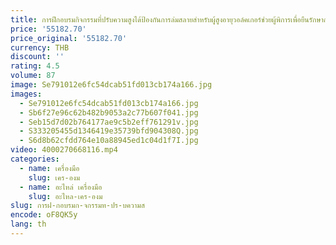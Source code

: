 ```yaml
---
title: การฝึกอบรมกิจกรรมที่ปรับความสูงได้ป้องกันการล่มสลายสําหรับผู้สูงอายุวอล์คเกอร์ช่วยผู้พิการเพื่อยืนรักษาการฟื้นฟูสมรรถภาพทางเดิน
price: '55182.70'
price_original: '55182.70'
currency: THB
discount: ''
rating: 4.5
volume: 87
image: Se791012e6fc54dcab51fd013cb174a166.jpg
images:
  - Se791012e6fc54dcab51fd013cb174a166.jpg
  - Sb6f27e96c62b482b9053a2c77b607f041.jpg
  - Seb15d7d02b764177ae9c5b2eff761291v.jpg
  - S333205455d1346419e35739bfd904308Q.jpg
  - S6d8b62cfdd764e10a88945ed1c04d1f7I.jpg
video: 4000270668116.mp4
categories:
  - name: เครื่องมือ
    slug: เคร-องม
  - name: อะไหล่ เครื่องมือ
    slug: อะไหล-เคร-องม
slug: การฝ-กอบรมก-จกรรมท-ปร-บความส
encode: oF8QK5y
lang: th
---
```

  